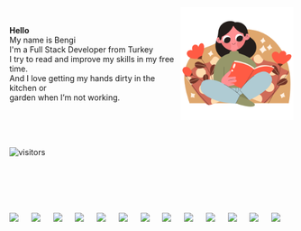 <div style = "display: flex; align-items: center; justify-content: space-between">
  <p><strong>Hello</strong> <br> My name is Bengi <br> I'm a Full Stack Developer from Turkey <br> I try to read and improve my skills in my free time. <br> And I love getting my hands dirty in the kitchen or <br> garden when I’m not working. </p>
  <img style="width: 200px" alt="#" src="reading-book.png">
</div>
<br>
<br>


![visitors](https://visitor-badge.glitch.me/badge?page_id=bengigo&left_color=green&right_color=blueviolet	)
<br>
<br>


<!-- <img alt="" src="https://github-readme-stats.vercel.app/api?username=bengigo&show_icons=true&theme=cobalt"> -->

<!-- ![Bengi's GitHub stats](https://github-readme-stats.vercel.app/api?username=bengigo&show_icons=true&theme=cobalt) -->
<br>
<br>

<!-- <img alt="#" src="https://github-readme-stats.vercel.app/api/top-langs/?username=bengigo&theme=cobalt&layout=compact"> -->
<!-- [![Top Langs](https://github-readme-stats.vercel.app/api/top-langs/?username=bengigo&theme=cobalt&layout=compact)](https://github.com/bengigo/github-readme-stats) -->
<br>
<br>


<div style="list-style: none; display: flex; align-items: center">
<img style="width: 40px" src="https://cdn.jsdelivr.net/gh/devicons/devicon/icons/javascript/javascript-original.svg" />
<img style="width: 40px" src="https://cdn.jsdelivr.net/gh/devicons/devicon/icons/html5/html5-original.svg" />
<img style="width: 40px" src="https://cdn.jsdelivr.net/gh/devicons/devicon/icons/css3/css3-original.svg" />
<img style="width: 40px" src="https://cdn.jsdelivr.net/gh/devicons/devicon/icons/bootstrap/bootstrap-original.svg" />
<img style="width: 40px" src="https://cdn.jsdelivr.net/gh/devicons/devicon/icons/react/react-original.svg" />
<img style="width: 40px" src="https://cdn.jsdelivr.net/gh/devicons/devicon/icons/redux/redux-original.svg" />
<img style="width: 40px" src="https://cdn.jsdelivr.net/gh/devicons/devicon/icons/webpack/webpack-original.svg" />
<img style="width: 40px" src="https://cdn.jsdelivr.net/gh/devicons/devicon/icons/jest/jest-plain.svg" />
<img style="width: 40px" src="https://cdn.jsdelivr.net/gh/devicons/devicon/icons/ruby/ruby-original.svg" />
<img style="width: 40px" src="https://cdn.jsdelivr.net/gh/devicons/devicon/icons/rails/rails-original-wordmark.svg" />
<img style="width: 40px" src="https://cdn.jsdelivr.net/gh/devicons/devicon/icons/postgresql/postgresql-original.svg" />
<img style="width: 40px" src="https://cdn.jsdelivr.net/gh/devicons/devicon/icons/github/github-original.svg" />
<img style="width: 40px" src="https://cdn.jsdelivr.net/gh/devicons/devicon/icons/npm/npm-original-wordmark.svg" />
</div>
